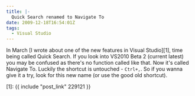 ```yaml
---
title: |-
  Quick Search renamed to Navigate To
date: 2009-12-18T16:54:01Z
tags:
  - Visual Studio
---
```

In March [I wrote about one of the new features in Visual Studio][1], time being called Quick Search. If you look into VS2010 Beta 2 (current latest) you may be confused as there's no function called like that. Now it's called Navigate To. Luckily the shortcut is untouched - `Ctrl+,`. So if you wanna give it a try, look for this new name (or use the good old shortcut).

[1]: {{ include "post_link" 229121 }}